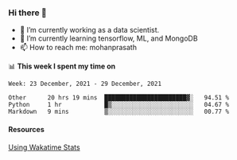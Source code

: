 ### Hi there 👋

- 🔭 I’m currently working as a data scientist.
- 🌱 I’m currently learning tensorflow, ML, and MongoDB
- 📫 How to reach me: mohanprasath

📊 **This week I spent my time on**
<!--START_SECTION:waka-->
```text
Week: 23 December, 2021 - 29 December, 2021

Other      20 hrs 19 mins  ███████████████████████▓░   94.51 % 
Python     1 hr            █▒░░░░░░░░░░░░░░░░░░░░░░░   04.67 % 
Markdown   9 mins          ▒░░░░░░░░░░░░░░░░░░░░░░░░   00.77 % 
```
<!--END_SECTION:waka-->

#### Resources
[Using Wakatime Stats](https://github.com/marketplace/actions/waka-readme)
